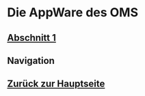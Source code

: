 # Die AppWare des OMS
## [Abschnitt 1](./installation_ch1.md)

## Navigation
## [Zurück zur Hauptseite](../README.md)